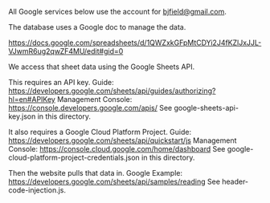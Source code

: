 All Google services below use the account for bjfield@gmail.com.

The database uses a Google doc to manage the data.

https://docs.google.com/spreadsheets/d/1QWZxkGFpMtCDYi2J4fKZlJxJJL-VJwmR6ug2qwZF4MU/edit#gid=0

We access that sheet data using the Google Sheets API.

This requires an API key.
Guide: https://developers.google.com/sheets/api/guides/authorizing?hl=en#APIKey
Management Console: https://console.developers.google.com/apis/
See google-sheets-api-key.json in this directory.

It also requires a Google Cloud Platform Project.
Guide: https://developers.google.com/sheets/api/quickstart/js
Management Console: https://console.cloud.google.com/home/dashboard
See google-cloud-platform-project-credentials.json in this directory.

Then the website pulls that data in.
Google Example: https://developers.google.com/sheets/api/samples/reading
See header-code-injection.js.
